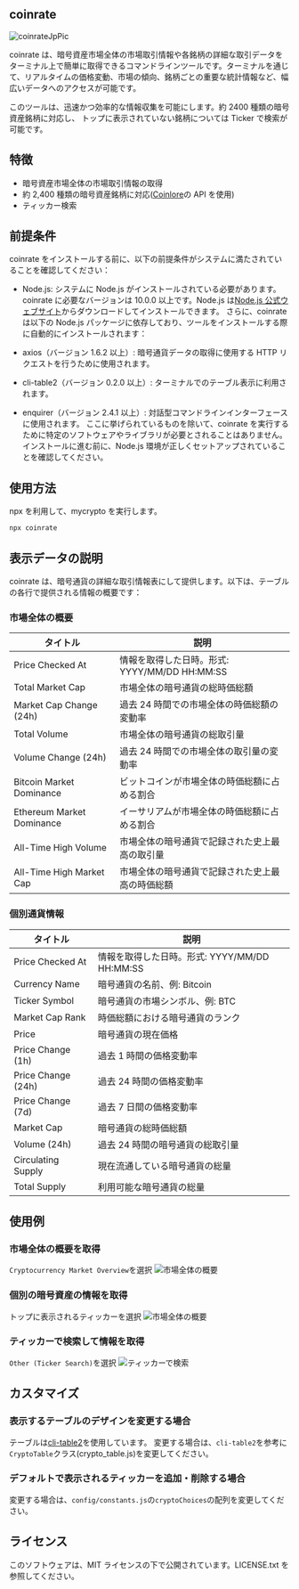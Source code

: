 ## coinrate

![coinrateJpPic](https://github.com/hirano-vm4/coinrate/assets/105143414/62932802-1e90-4dea-961d-5bb5b3c60fe6)

coinrate は、暗号資産市場全体の市場取引情報や各銘柄の詳細な取引データをターミナル上で簡単に取得できるコマンドラインツールです。ターミナルを通じて、リアルタイムの価格変動、市場の傾向、銘柄ごとの重要な統計情報など、幅広いデータへのアクセスが可能です。

このツールは、迅速かつ効率的な情報収集を可能にします。約 2400 種類の暗号資産銘柄に対応し、
トップに表示されていない銘柄については Ticker で検索が可能です。

## 特徴

- 暗号資産市場全体の市場取引情報の取得
- 約 2,400 種類の暗号資産銘柄に対応([Coinlore](https://www.coinlore.com/ja/cryptocurrency-data-api)の API を使用)
- ティッカー検索

## 前提条件

coinrate をインストールする前に、以下の前提条件がシステムに満たされていることを確認してください：

- Node.js: システムに Node.js がインストールされている必要があります。coinrate に必要なバージョンは 10.0.0 以上です。Node.js は[Node.js 公式ウェブサイト](https://nodejs.org/en)からダウンロードしてインストールできます。
  さらに、coinrate は以下の Node.js パッケージに依存しており、ツールをインストールする際に自動的にインストールされます：

- axios（バージョン 1.6.2 以上）: 暗号通貨データの取得に使用する HTTP リクエストを行うために使用されます。
- cli-table2（バージョン 0.2.0 以上）: ターミナルでのテーブル表示に利用されます。
- enquirer（バージョン 2.4.1 以上）: 対話型コマンドラインインターフェースに使用されます。
  ここに挙げられているものを除いて、coinrate を実行するために特定のソフトウェアやライブラリが必要とされることはありません。インストールに進む前に、Node.js 環境が正しくセットアップされていることを確認してください。

## 使用方法

npx を利用して、mycrypto を実行します。

```javascript
npx coinrate
```

## 表示データの説明

coinrate は、暗号通貨の詳細な取引情報表にして提供します。以下は、テーブルの各行で提供される情報の概要です：

### 市場全体の概要

| タイトル                  | 説明                                             |
| ------------------------- | ------------------------------------------------ |
| Price Checked At          | 情報を取得した日時。形式: YYYY/MM/DD HH:MM:SS    |
| Total Market Cap          | 市場全体の暗号通貨の総時価総額                   |
| Market Cap Change (24h)   | 過去 24 時間での市場全体の時価総額の変動率       |
| Total Volume              | 市場全体の暗号通貨の総取引量                     |
| Volume Change (24h)       | 過去 24 時間での市場全体の取引量の変動率         |
| Bitcoin Market Dominance  | ビットコインが市場全体の時価総額に占める割合     |
| Ethereum Market Dominance | イーサリアムが市場全体の時価総額に占める割合     |
| All-Time High Volume      | 市場全体の暗号通貨で記録された史上最高の取引量   |
| All-Time High Market Cap  | 市場全体の暗号通貨で記録された史上最高の時価総額 |

### 個別通貨情報

| タイトル           | 説明                                          |
| ------------------ | --------------------------------------------- |
| Price Checked At   | 情報を取得した日時。形式: YYYY/MM/DD HH:MM:SS |
| Currency Name      | 暗号通貨の名前、例: Bitcoin                   |
| Ticker Symbol      | 暗号通貨の市場シンボル、例: BTC               |
| Market Cap Rank    | 時価総額における暗号通貨のランク              |
| Price              | 暗号通貨の現在価格                            |
| Price Change (1h)  | 過去 1 時間の価格変動率                       |
| Price Change (24h) | 過去 24 時間の価格変動率                      |
| Price Change (7d)  | 過去 7 日間の価格変動率                       |
| Market Cap         | 暗号通貨の総時価総額                          |
| Volume (24h)       | 過去 24 時間の暗号通貨の総取引量              |
| Circulating Supply | 現在流通している暗号通貨の総量                |
| Total Supply       | 利用可能な暗号通貨の総量                      |

## 使用例

### 市場全体の概要を取得

`Cryptocurrency Market Overview`を選択
![市場全体の概要](https://gyazo.com/4db495281bd96e70922719f5d8ccd0db/raw)

### 個別の暗号資産の情報を取得

トップに表示されるティッカーを選択
![市場全体の概要](https://gyazo.com/c33fec491611f1cca9fa853314abc27a/raw)

### ティッカーで検索して情報を取得

`Other (Ticker Search)`を選択
![ティッカーで検索](https://gyazo.com/6b6750cb606d18ab009624f541f4843a/raw)

## カスタマイズ

### 表示するテーブルのデザインを変更する場合

テーブルは[cli-table2](https://github.com/jamestalmage/cli-table2)を使用しています。
変更する場合は、`cli-table2`を参考に`CryptoTable`クラス(crypto_table.js)を変更してください。

### デフォルトで表示されるティッカーを追加・削除する場合

変更する場合は、`config/constants.js`の`cryptoChoices`の配列を変更してください。

## ライセンス

このソフトウェアは、MIT ライセンスの下で公開されています。LICENSE.txt を参照してください。
